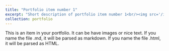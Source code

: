 ```yaml
---
title: "Portfolio item number 1"
excerpt: "Short description of portfolio item number 1<br/><img src='/images/500x300.png'>"
collection: portfolio
---
```


This is an item in your portfolio. 
It can be have images or nice text. 
If you name the file .md, it will be parsed as markdown. If you name the file .html, it will be parsed as HTML. 
